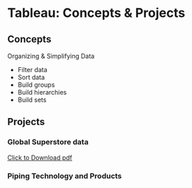 
# Tableau: **Concepts & Projects**

## Concepts

Organizing & Simplifying Data  
* Filter data 
* Sort data 
* Build groups 
* Build hierarchies 
* Build sets








## Projects

### Global Superstore data
[Click to Download pdf](https://github.com/saitejavanamala/Portfolio/blob/master/Tableau/Mytableau.pdf)

### Piping Technology and Products

